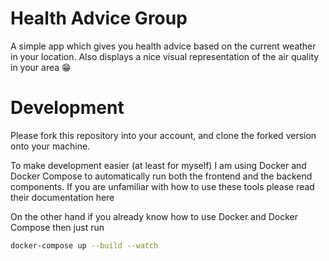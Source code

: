 # Health Advice Group

A simple app which gives you health advice based on the current weather in your location. Also displays a nice visual representation of the air quality in your area 😁

# Development

Please fork this repository into your account, and clone the forked version onto your machine.

To make development easier (at least for myself) I am using Docker and Docker Compose to automatically run both the frontend and the backend components.
If you are unfamiliar with how to use these tools please read their documentation here

On the other hand if you already know how to use Docker and Docker Compose then just run 
```sh
docker-compose up --build --watch
```
